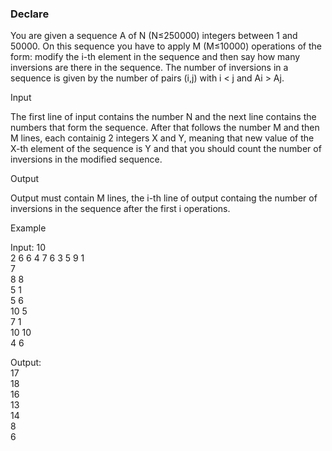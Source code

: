### Declare
You are given a sequence A of N (N≤250000) integers between 1 and 50000.
On this sequence you have to apply M (M≤10000) operations of the form: modify the i-th element
in the sequence and then say how many inversions are there in the sequence.
The number of inversions in a sequence is given by the number of pairs (i,j) with i < j and Ai > Aj.

Input

The first line of input contains the number N and the next line contains the numbers that form the sequence.
After that follows the number M and then M lines, each containig 2 integers X and Y,
meaning that new value of the X-th element of the sequence is Y and that you should count the number of inversions in the modified sequence.

Output

Output must contain M lines, the i-th line of output containg the number of inversions in the sequence after the first i operations.

Example

Input:
10  
2 6 6 4 7 6 3 5 9 1  
7  
8 8  
5 1  
5 6  
10 5  
7 1  
10 10  
4 6  

Output:  
17  
18  
16  
13  
14  
8  
6  
